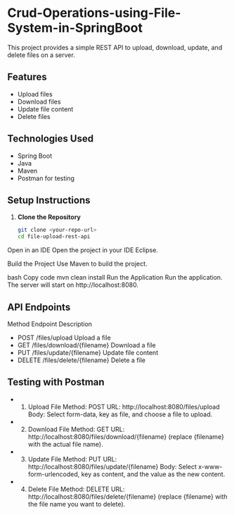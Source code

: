 # Crud-Operations-using-File-System-in-SpringBoot

This project provides a simple REST API to upload, download, update, and delete files on a server.

## Features
- Upload files
- Download files
- Update file content
- Delete files

## Technologies Used
- Spring Boot
- Java
- Maven
- Postman for testing

## Setup Instructions

1. **Clone the Repository**
   ```bash
   git clone <your-repo-url>
   cd file-upload-rest-api
Open in an IDE Open the project in your IDE Eclipse.

Build the Project Use Maven to build the project.

bash
Copy code
mvn clean install
Run the Application Run the application. The server will start on http://localhost:8080.

## API Endpoints

Method	Endpoint	Description
- POST	/files/upload	Upload a file
- GET	/files/download/{filename}	Download a file
- PUT	/files/update/{filename}	Update file content
- DELETE	/files/delete/{filename}	Delete a file

## Testing with Postman

- 1. Upload File
Method: POST
URL: http://localhost:8080/files/upload
Body: Select form-data, key as file, and choose a file to upload.

- 2. Download File
Method: GET
URL: http://localhost:8080/files/download/{filename} (replace {filename} with the actual file name).

- 3. Update File
Method: PUT
URL: http://localhost:8080/files/update/{filename}
Body: Select x-www-form-urlencoded, key as content, and the value as the new content.

- 4. Delete File
Method: DELETE
URL: http://localhost:8080/files/delete/{filename} (replace {filename} with the file name you want to delete).
